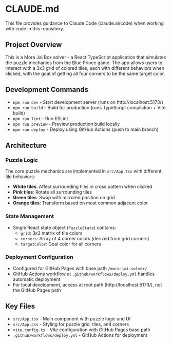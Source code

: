# CLAUDE.md

This file provides guidance to Claude Code (claude.ai/code) when working with code in this repository.

## Project Overview

This is a Mora Jai Box solver - a React TypeScript application that simulates the puzzle mechanics from the Blue Prince game. The app allows users to interact with a 3x3 grid of colored tiles, each with different behaviors when clicked, with the goal of getting all four corners to be the same target color.

## Development Commands

- `npm run dev` - Start development server (runs on http://localhost:5173/)
- `npm run build` - Build for production (runs TypeScript compilation + Vite build)
- `npm run lint` - Run ESLint
- `npm run preview` - Preview production build locally
- `npm run deploy` - Deploy using GitHub Actions (push to main branch)

## Architecture

### Puzzle Logic
The core puzzle mechanics are implemented in `src/App.tsx` with different tile behaviors:
- **White tiles**: Affect surrounding tiles in cross pattern when clicked
- **Pink tiles**: Rotate all surrounding tiles 
- **Green tiles**: Swap with mirrored position on grid
- **Orange tiles**: Transform based on most common adjacent color

### State Management
- Single React state object (`PuzzleState`) contains:
  - `grid`: 3x3 matrix of tile colors
  - `corners`: Array of 4 corner colors (derived from grid corners)
  - `targetColor`: Goal color for all corners

### Deployment Configuration
- Configured for GitHub Pages with base path `/mora-jai-solver/`
- GitHub Actions workflow at `.github/workflows/deploy.yml` handles automatic deployment
- For local development, access at root path (http://localhost:5173/), not the GitHub Pages path

## Key Files
- `src/App.tsx` - Main component with puzzle logic and UI
- `src/App.css` - Styling for puzzle grid, tiles, and corners
- `vite.config.ts` - Vite configuration with GitHub Pages base path
- `.github/workflows/deploy.yml` - GitHub Actions for deployment